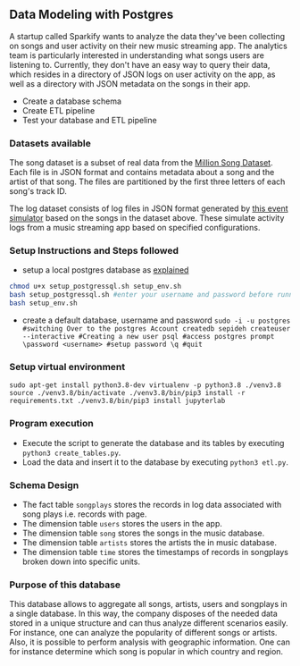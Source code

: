 ## Data Modeling with Postgres

A startup called Sparkify wants to analyze the data they've been collecting on songs and user activity on their new music streaming app.
The analytics team is particularly interested in understanding what songs users are listening to. Currently, they don't have an easy
 way to query their data, which resides in a directory of JSON logs on user activity on the app, as well as a directory with JSON 
 metadata on the songs in their app.

- Create a database schema
- Create ETL pipeline
- Test your database and ETL pipeline
### Datasets available

The song dataset is a subset of real data from the [Million Song Dataset](https://labrosa.ee.columbia.edu/millionsong/). Each file is in JSON format and contains metadata about a song and the artist of that song. The files are partitioned by the first three letters of each song's track ID.

The log dataset consists of log files in JSON format generated by [this event simulator](https://github.com/Interana/eventsim) based on the songs in the dataset above. These simulate activity logs from a music streaming app based on specified configurations.

### Setup Instructions and Steps followed
* setup a local postgres database as [explained](https://www.digitalocean.com/community/tutorials/how-to-install-and-use-postgresql-on-ubuntu-20-04)
```bash
chmod u+x setup_postgressql.sh setup_env.sh
bash setup_postgressql.sh #enter your username and password before running
bash setup_env.sh
```
* create a default database, username and password
`
sudo -i -u postgres #switching Over to the postgres Account
createdb sepideh
createuser --interactive #Creating a new user
psql #access postgres prompt
\password <username> #setup password
\q #quit
`
### Setup virtual environment
`
sudo apt-get install python3.8-dev
virtualenv -p python3.8 ./venv3.8
source ./venv3.8/bin/activate
./venv3.8/bin/pip3 install -r requirements.txt
./venv3.8/bin/pip3 install jupyterlab
`
### Program execution

* Execute the script to generate the database and its tables by executing `python3 create_tables.py`.
* Load the data and insert it to the database by executing `python3 etl.py`.

### Schema Design

* The fact table `songplays` stores the records in log data associated with song plays i.e. records with page.
* The dimension table `users` stores the users in the app.
* The dimension table `song` stores the songs in the music database.
* The dimension table `artists` stores the artists the in music database.
* The dimension table `time` stores the timestamps of records in songplays broken down into specific units.

### Purpose of this database

This database allows to aggregate all songs, artists, users and songplays in a single database. In this way, the company disposes of the needed data stored in a unique structure and can thus analyze different scenarios easily. For instance, one can analyze the popularity of different songs or artists. Also, it is possible to perform analysis with geographic information. One can for instance determine which song is popular in which country and region.
